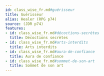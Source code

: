 ```yaml
---
id: class_wise_fr.md#guérisseur
title: Guérisseur
alias: Healer (RPG p74)
source: (JDR p74)
features:
- id: class_wise_fr.md#décoctions-secrètes
  title: Décoctions secrètes
- id: class_wise_fr.md#arts-interdits
  title: Arts interdits
- id: class_wise_fr.md#aura-de-confiance
  title: Aura de confiance
- id: class_wise_fr.md#sommet-de-son-art
  title: Sommet de son art
---
```



